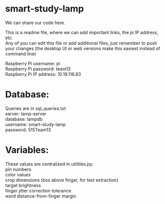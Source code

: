 # smart-study-lamp
We can share our code here. <br />

This is a readme file, where we can add important links, the pi IP address, etc. <br />
Any of you can edit this file or add additional files, just remember to push your changes (the desktop UI or web versions make this easiest instead of command line) <br />

Raspberry Pi username: pi <br />
Raspberry Pi password: team13 <br />
Raspberry Pi IP address: 10.19.116.83 <br />
# Database:
Queries are in sql_queries.txt <br />
server: lamp-server <br />
database: lampdb <br />
username: smart-study-lamp <br />
password: 515Team13 <br />

# Variables:
These values are centralized in utilities.py: <br />
pin numbers <br />
color values <br />
crop dimensions (box above finger, for text extraction) <br />
target brightness <br />
finger jitter correction tolerance <br />
word distance-from-finger margin <br />
